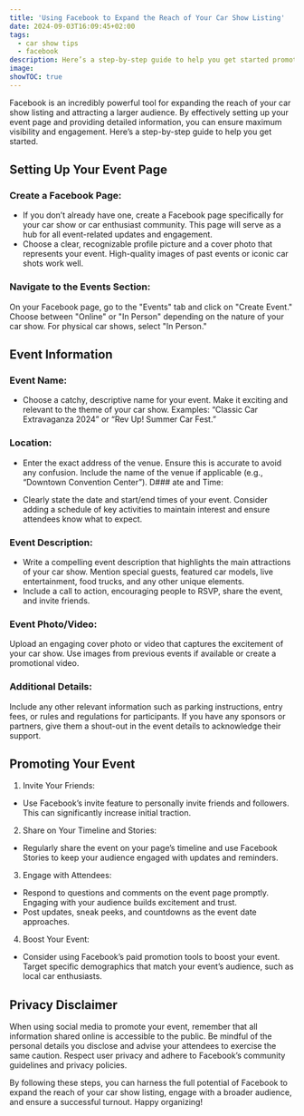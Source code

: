 ```yaml
---
title: 'Using Facebook to Expand the Reach of Your Car Show Listing'
date: 2024-09-03T16:09:45+02:00
tags:
  - car show tips
  - facebook
description: Here’s a step-by-step guide to help you get started promoting your car show online.
image: 
showTOC: true
---
```


Facebook is an incredibly powerful tool for expanding the reach of your car show listing and attracting a larger audience. By effectively setting up your event page and providing detailed information, you can ensure maximum visibility and engagement. Here’s a step-by-step guide to help you get started.

## Setting Up Your Event Page
### Create a Facebook Page:

- If you don’t already have one, create a Facebook page specifically for your car show or car enthusiast community. This page will serve as a hub for all event-related updates and engagement.
- Choose a clear, recognizable profile picture and a cover photo that represents your event. High-quality images of past events or iconic car shots work well.
### Navigate to the Events Section:

On your Facebook page, go to the "Events" tab and click on "Create Event."
Choose between "Online" or "In Person" depending on the nature of your car show. For physical car shows, select "In Person."
## Event Information
### Event Name:

- Choose a catchy, descriptive name for your event. Make it exciting and relevant to the theme of your car show. Examples: “Classic Car Extravaganza 2024” or “Rev Up! Summer Car Fest.”
### Location:

- Enter the exact address of the venue. Ensure this is accurate to avoid any confusion. Include the name of the venue if applicable (e.g., “Downtown Convention Center”).
D### ate and Time:

- Clearly state the date and start/end times of your event. Consider adding a schedule of key activities to maintain interest and ensure attendees know what to expect.
### Event Description:

- Write a compelling event description that highlights the main attractions of your car show. Mention special guests, featured car models, live entertainment, food trucks, and any other unique elements.
- Include a call to action, encouraging people to RSVP, share the event, and invite friends.
### Event Photo/Video:

Upload an engaging cover photo or video that captures the excitement of your car show. Use images from previous events if available or create a promotional video.
### Additional Details:

Include any other relevant information such as parking instructions, entry fees, or rules and regulations for participants.
If you have any sponsors or partners, give them a shout-out in the event details to acknowledge their support.
## Promoting Your Event
1. Invite Your Friends:
- Use Facebook’s invite feature to personally invite friends and followers. This can significantly increase initial traction.
2. Share on Your Timeline and Stories:
- Regularly share the event on your page’s timeline and use Facebook Stories to keep your audience engaged with updates and reminders.
3. Engage with Attendees:
- Respond to questions and comments on the event page promptly. Engaging with your audience builds excitement and trust.
- Post updates, sneak peeks, and countdowns as the event date approaches.
4. Boost Your Event:
- Consider using Facebook’s paid promotion tools to boost your event. Target specific demographics that match your event’s audience, such as local car enthusiasts.
## Privacy Disclaimer
When using social media to promote your event, remember that all information shared online is accessible to the public. Be mindful of the personal details you disclose and advise your attendees to exercise the same caution. Respect user privacy and adhere to Facebook’s community guidelines and privacy policies.

By following these steps, you can harness the full potential of Facebook to expand the reach of your car show listing, engage with a broader audience, and ensure a successful turnout. Happy organizing!